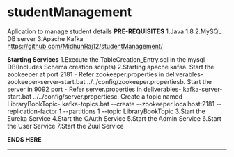 # studentManagement
Aplication to manage student details
************PRE-REQUISITES************
1.Java 1.8
2.MySQL DB server
3.Apache Kafka
https://github.com/MidhunRaj12/studentManagement/

************Starting Services************
1.Execute the TableCreation_Entry.sql in the mysql DB(Includes Schema creation scripts)
2.Starting apache kafaa. Start the zookeeper at port 2181 - Refer zookeeper.properties in deliverables- zookeeper-server-start.bat ../../config/zookeeper.propertiesb. Start the server in 9092 port - Refer server.properties in deliverables- kafka-server-start.bat ../../config/server.propertiesc. Create a topic named LibraryBookTopic- kafka-topics.bat --create --zookeeper localhost:2181 --replication-factor 1 --partitions 1 --topic LibraryBookTopic
3.Start the Eureka Service 
4.Start the OAuth Service 
5.Start the Admin Service 
6.Start the User Service 
7.Start the Zuul Service


************ENDS HERE************
**************************************************************************************************************************************
